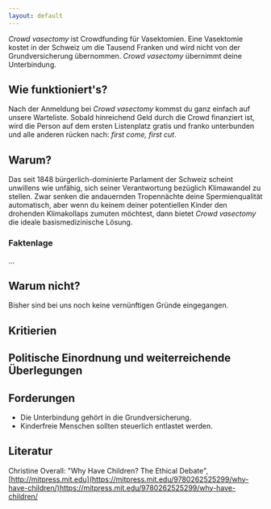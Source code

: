 ```yaml
---
layout: default
---
```


<p class="underline">
<i>Crowd vasectomy</i> ist Crowdfunding für Vasektomien. Eine Vasektomie kostet in der Schweiz um die Tausend Franken und wird nicht von der Grundversicherung übernommen. <i>Crowd vasectomy</i> übernimmt deine Unterbindung.
</div>

## Wie funktioniert's?

Nach der Anmeldung bei _Crowd vasectomy_ kommst du ganz einfach auf unsere Warteliste. Sobald hinreichend Geld durch die Crowd finanziert ist, wird die Person auf dem ersten Listenplatz gratis und franko unterbunden und alle anderen rücken nach: _first come, first cut_.

## Warum?

Das seit 1848 bürgerlich-dominierte Parlament der Schweiz scheint unwillens wie unfähig, sich seiner Verantwortung bezüglich Klimawandel zu stellen. Zwar senken die andauernden Tropennächte deine Spermienqualität automatisch, aber wenn du keinem deiner potentiellen Kinder den drohenden Klimakollaps zumuten möchtest, dann bietet _Crowd vasectomy_ die ideale basismedizinische Lösung.

### Faktenlage
...

## Warum nicht?

Bisher sind bei uns noch keine vernünftigen Gründe eingegangen.

## Kritierien

## Politische Einordnung und weiterreichende Überlegungen

## Forderungen

- Die Unterbindung gehört in die Grundversicherung.
- Kinderfreie Menschen sollten steuerlich entlastet werden.

## Literatur

Christine Overall: "Why Have Children? The Ethical Debate", [http://mitpress.mit.edu](https://mitpress.mit.edu/9780262525299/why-have-children/)https://mitpress.mit.edu/9780262525299/why-have-children/
